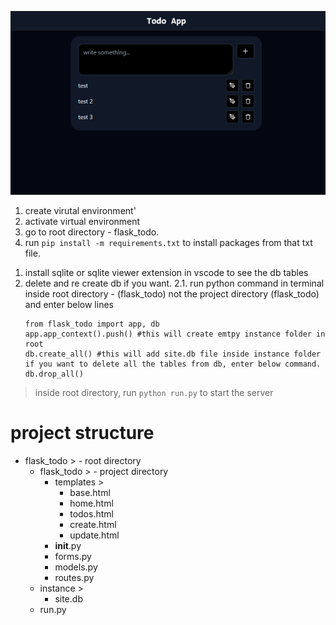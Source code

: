 ![alt text](https://github.com/ImOmkar/flask_todo/blob/master/todo.png "flask_todo")

1. create virutal environment'
2. activate virtual environment
3. go to root directory - flask_todo.
4. run `pip install -m requirements.txt` to install packages from that txt file.

<!-- skip, if you already know. -->
1. install sqlite or sqlite viewer extension in vscode to see the db tables
2. delete and re create db if you want.
    2.1. run python command in terminal inside root directory - (flask_todo) not the project directory (flask_todo) and enter below lines
    ```
    from flask_todo import app, db
    app.app_context().push() #this will create emtpy instance folder in root
    db.create_all() #this will add site.db file inside instance folder
    if you want to delete all the tables from db, enter below command.
    db.drop_all()
    ```
<!-- skip, if you already know. -->

>  inside root directory, run `python run.py` to start the server


# project structure
- flask_todo > - root directory
    - flask_todo > - project directory
        - templates >
            - base.html
            - home.html
            - todos.html
            - create.html
            - update.html
        - __init__.py
        - forms.py
        - models.py
        - routes.py
    - instance >
        - site.db
    - run.py



